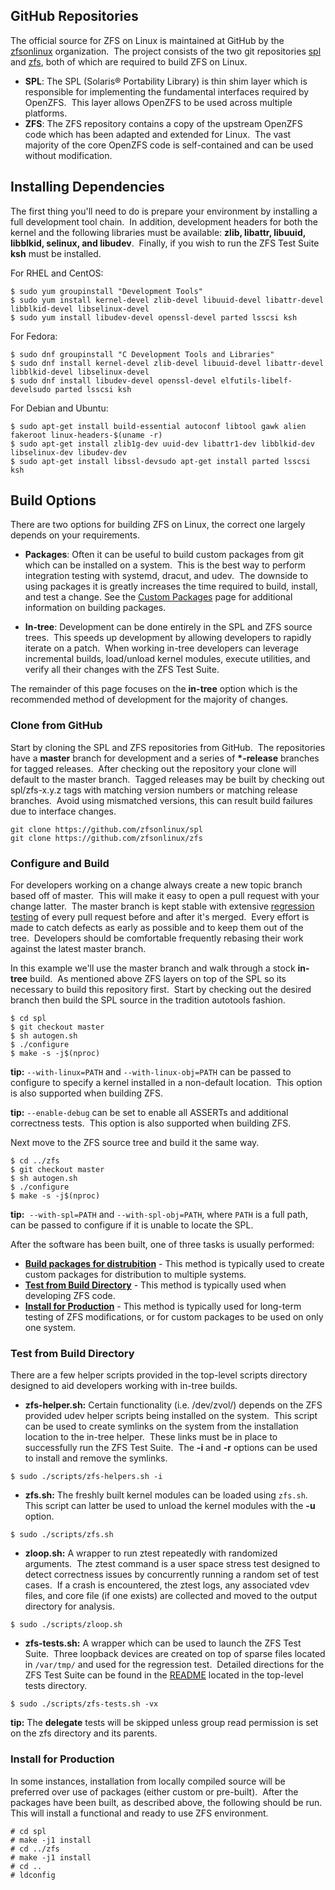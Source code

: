 ## GitHub Repositories

The official source for ZFS on Linux is maintained at GitHub by the [zfsonlinux][zol-org] organization.  The project consists of the two git repositories [spl][spl-repo] and [zfs][zfs-repo], both of which are required to build ZFS on Linux.  

* **SPL**: The SPL (Solaris&reg; Portability Library) is thin shim layer which is responsible for implementing the fundamental interfaces required by OpenZFS.  This layer allows OpenZFS to be used across multiple platforms.
* **ZFS**: The ZFS repository contains a copy of the upstream OpenZFS code which has been adapted and extended for Linux.  The vast majority of the core OpenZFS code is self-contained and can be used without modification.

## Installing Dependencies

The first thing you'll need to do is prepare your environment by installing a full development tool chain.  In addition, development headers for both the kernel and the following libraries must be available: **zlib, libattr, libuuid, libblkid, selinux, and libudev**.  Finally, if you wish to run the ZFS Test Suite **ksh** must be installed.

For RHEL and CentOS:

```
$ sudo yum groupinstall "Development Tools"
$ sudo yum install kernel-devel zlib-devel libuuid-devel libattr-devel libblkid-devel libselinux-devel
$ sudo yum install libudev-devel openssl-devel parted lsscsi ksh
```

For Fedora:

```
$ sudo dnf groupinstall "C Development Tools and Libraries"
$ sudo dnf install kernel-devel zlib-devel libuuid-devel libattr-devel libblkid-devel libselinux-devel
$ sudo dnf install libudev-devel openssl-devel elfutils-libelf-develsudo parted lsscsi ksh
```

For Debian and Ubuntu:

```
$ sudo apt-get install build-essential autoconf libtool gawk alien fakeroot linux-headers-$(uname -r)
$ sudo apt-get install zlib1g-dev uuid-dev libattr1-dev libblkid-dev libselinux-dev libudev-dev
$ sudo apt-get install libssl-devsudo apt-get install parted lsscsi ksh
```

## Build Options

There are two options for building ZFS on Linux, the correct one largely depends on your requirements.

* **Packages**: Often it can be useful to build custom packages from git which can be installed on a system.  This is the best way to perform integration testing with systemd, dracut, and udev.  The downside to using packages it is greatly increases the time required to build, install, and test a change.  See the [Custom Packages][custom-packages] page for additional information on building packages.

* **In-tree**: Development can be done entirely in the SPL and ZFS source trees.  This speeds up development by allowing developers to rapidly iterate on a patch.  When working in-tree developers can leverage incremental builds, load/unload kernel modules, execute utilities, and verify all their changes with the ZFS Test Suite.

The remainder of this page focuses on the **in-tree** option which is the recommended method of development for the majority of changes.

### Clone from GitHub

Start by cloning the SPL and ZFS repositories from GitHub.  The repositories have a **master** branch for development and a series of **\*-release** branches for tagged releases.  After checking out the repository your clone will default to the master branch.  Tagged releases may be built by checking out spl/zfs-x.y.z tags with matching version numbers or matching release branches.  Avoid using mismatched versions, this can result build failures due to interface changes.

```
git clone https://github.com/zfsonlinux/spl
git clone https://github.com/zfsonlinux/zfs
```

### Configure and Build

For developers working on a change always create a new topic branch based off of master.  This will make it easy to open a pull request with your change latter.  The master branch is kept stable with extensive [regression testing][buildbot] of every pull request before and after it's merged.  Every effort is made to catch defects as early as possible and to keep them out of the tree.  Developers should be comfortable frequently rebasing their work against the latest master branch.

In this example we'll use the master branch and walk through a stock **in-tree** build.  As mentioned above ZFS layers on top of the SPL so its necessary to build this repository first.  Start by checking out the desired branch then build the SPL source in the tradition autotools fashion.

```
$ cd spl
$ git checkout master
$ sh autogen.sh
$ ./configure
$ make -s -j$(nproc)
```

**tip:** `--with-linux=PATH` and `--with-linux-obj=PATH` can be passed to configure to specify a kernel installed in a non-default location.  This option is also supported when building ZFS.

**tip:** `--enable-debug` can be set to enable all ASSERTs and additional correctness tests.  This option is also supported when building ZFS.  

Next move to the ZFS source tree and build it the same way.

```
$ cd ../zfs
$ git checkout master
$ sh autogen.sh
$ ./configure
$ make -s -j$(nproc)
```

**tip:**  `--with-spl=PATH` and `--with-spl-obj=PATH`, where `PATH` is a full path, can be passed to configure if it is unable to locate the SPL. 

After the software has been built, one of three tasks is usually performed:

* **[Build packages for distrubition][custom-packages]** - This method is typically used to create custom packages for distribution to multiple systems.
* **[Test from Build Directory](#test-from-build-directory)** - This method is typically used when developing ZFS code.
* **[Install for Production](#install-for-production)** - This method is typically used for long-term testing of ZFS modifications, or for custom packages to be used on only one system.

### Test from Build Directory

There are a few helper scripts provided in the top-level scripts directory designed to aid developers working with in-tree builds.

* **zfs-helper.sh:** Certain functionality (i.e. /dev/zvol/) depends on the ZFS provided udev helper scripts being installed on the system.  This script can be used to create symlinks on the system from the installation location to the in-tree helper.  These links must be in place to successfully run the ZFS Test Suite.  The **-i** and **-r** options can be used to install and remove the symlinks.

```
$ sudo ./scripts/zfs-helpers.sh -i
```

* **zfs.sh:** The freshly built kernel modules can be loaded using `zfs.sh`.  This script can latter be used to unload the kernel modules with the **-u** option.

```
$ sudo ./scripts/zfs.sh
```

* **zloop.sh:** A wrapper to run ztest repeatedly with randomized arguments.  The ztest command is a user space stress test designed to detect correctness issues by concurrently running a random set of test cases.  If a crash is encountered, the ztest logs, any associated vdev files, and core file (if one exists) are collected and moved to the output directory for analysis.

```
$ sudo ./scripts/zloop.sh
```

* **zfs-tests.sh:** A wrapper which can be used to launch the ZFS Test Suite.  Three loopback devices are created on top of sparse files located in `/var/tmp/` and used for the regression test.  Detailed directions for the ZFS Test Suite can be found in the [README][zts-readme] located in the top-level tests directory.

```
$ sudo ./scripts/zfs-tests.sh -vx
```

**tip:** The **delegate** tests will be skipped unless group read permission is set on the zfs directory and its parents.

### Install for Production

In some instances, installation from locally compiled source will be preferred over use of packages (either custom or pre-built).  After the packages have been built, as described above, the following should be run.  This will install a functional and ready to use ZFS environment.

```
# cd spl
# make -j1 install
# cd ../zfs
# make -j1 install
# cd ..
# ldconfig
```

[zol-org]: https://github.com/zfsonlinux/
[spl-repo]: https://github.com/zfsonlinux/spl
[zfs-repo]: https://github.com/zfsonlinux/zfs
[buildbot]: http://build.zfsonlinux.org/
[zts-readme]: https://github.com/zfsonlinux/zfs/tree/master/tests
[custom-packages]: https://github.com/zfsonlinux/zfs/wiki/Custom-Packages

